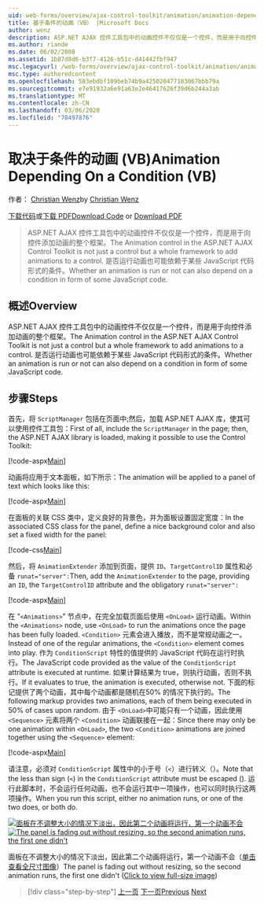 ```yaml
---
uid: web-forms/overview/ajax-control-toolkit/animation/animation-depending-on-a-condition-vb
title: 基于条件的动画（VB） |Microsoft Docs
author: wenz
description: ASP.NET AJAX 控件工具包中的动画控件不仅仅是一个控件，而是用于向控件添加动画的整个框架。 动画是否为 。
ms.author: riande
ms.date: 06/02/2008
ms.assetid: 1b87d8d6-b3f7-4126-b51c-d41442fbf947
msc.legacyurl: /web-forms/overview/ajax-control-toolkit/animation/animation-depending-on-a-condition-vb
msc.type: authoredcontent
ms.openlocfilehash: 583ebdbf109beb74b9a425020477183067bbb79a
ms.sourcegitcommit: e7e91932a6e91a63e2e46417626f39d6b244a3ab
ms.translationtype: MT
ms.contentlocale: zh-CN
ms.lasthandoff: 03/06/2020
ms.locfileid: "78497876"
---
```

# <a name="animation-depending-on-a-condition-vb"></a><span data-ttu-id="a5efc-104">取决于条件的动画 (VB)</span><span class="sxs-lookup"><span data-stu-id="a5efc-104">Animation Depending On a Condition (VB)</span></span>

<span data-ttu-id="a5efc-105">作者： [Christian Wenz](https://github.com/wenz)</span><span class="sxs-lookup"><span data-stu-id="a5efc-105">by [Christian Wenz](https://github.com/wenz)</span></span>

<span data-ttu-id="a5efc-106">[下载代码](https://download.microsoft.com/download/f/9/a/f9a26acd-8df4-4484-8a18-199e4598f411/Animation4.vb.zip)或[下载 PDF](https://download.microsoft.com/download/6/7/1/6718d452-ff89-4d3f-a90e-c74ec2d636a3/animation4VB.pdf)</span><span class="sxs-lookup"><span data-stu-id="a5efc-106">[Download Code](https://download.microsoft.com/download/f/9/a/f9a26acd-8df4-4484-8a18-199e4598f411/Animation4.vb.zip) or [Download PDF](https://download.microsoft.com/download/6/7/1/6718d452-ff89-4d3f-a90e-c74ec2d636a3/animation4VB.pdf)</span></span>

> <span data-ttu-id="a5efc-107">ASP.NET AJAX 控件工具包中的动画控件不仅仅是一个控件，而是用于向控件添加动画的整个框架。</span><span class="sxs-lookup"><span data-stu-id="a5efc-107">The Animation control in the ASP.NET AJAX Control Toolkit is not just a control but a whole framework to add animations to a control.</span></span> <span data-ttu-id="a5efc-108">是否运行动画也可能依赖于某些 JavaScript 代码形式的条件。</span><span class="sxs-lookup"><span data-stu-id="a5efc-108">Whether an animation is run or not can also depend on a condition in form of some JavaScript code.</span></span>

## <a name="overview"></a><span data-ttu-id="a5efc-109">概述</span><span class="sxs-lookup"><span data-stu-id="a5efc-109">Overview</span></span>

<span data-ttu-id="a5efc-110">ASP.NET AJAX 控件工具包中的动画控件不仅仅是一个控件，而是用于向控件添加动画的整个框架。</span><span class="sxs-lookup"><span data-stu-id="a5efc-110">The Animation control in the ASP.NET AJAX Control Toolkit is not just a control but a whole framework to add animations to a control.</span></span> <span data-ttu-id="a5efc-111">是否运行动画也可能依赖于某些 JavaScript 代码形式的条件。</span><span class="sxs-lookup"><span data-stu-id="a5efc-111">Whether an animation is run or not can also depend on a condition in form of some JavaScript code.</span></span>

## <a name="steps"></a><span data-ttu-id="a5efc-112">步骤</span><span class="sxs-lookup"><span data-stu-id="a5efc-112">Steps</span></span>

<span data-ttu-id="a5efc-113">首先，将 `ScriptManager` 包括在页面中;然后，加载 ASP.NET AJAX 库，使其可以使用控件工具包：</span><span class="sxs-lookup"><span data-stu-id="a5efc-113">First of all, include the `ScriptManager` in the page; then, the ASP.NET AJAX library is loaded, making it possible to use the Control Toolkit:</span></span>

[!code-aspx[Main](animation-depending-on-a-condition-vb/samples/sample1.aspx)]

<span data-ttu-id="a5efc-114">动画将应用于文本面板，如下所示：</span><span class="sxs-lookup"><span data-stu-id="a5efc-114">The animation will be applied to a panel of text which looks like this:</span></span>

[!code-aspx[Main](animation-depending-on-a-condition-vb/samples/sample2.aspx)]

<span data-ttu-id="a5efc-115">在面板的关联 CSS 类中，定义良好的背景色，并为面板设置固定宽度：</span><span class="sxs-lookup"><span data-stu-id="a5efc-115">In the associated CSS class for the panel, define a nice background color and also set a fixed width for the panel:</span></span>

[!code-css[Main](animation-depending-on-a-condition-vb/samples/sample3.css)]

<span data-ttu-id="a5efc-116">然后，将 `AnimationExtender` 添加到页面，提供 `ID`、`TargetControlID` 属性和必备 `runat="server":`</span><span class="sxs-lookup"><span data-stu-id="a5efc-116">Then, add the `AnimationExtender` to the page, providing an `ID`, the `TargetControlID` attribute and the obligatory `runat="server":`</span></span>

[!code-aspx[Main](animation-depending-on-a-condition-vb/samples/sample4.aspx)]

<span data-ttu-id="a5efc-117">在 "`<Animations>`" 节点中，在完全加载页面后使用 `<OnLoad>` 运行动画。</span><span class="sxs-lookup"><span data-stu-id="a5efc-117">Within the `<Animations>` node, use `<OnLoad>` to run the animations once the page has been fully loaded.</span></span> <span data-ttu-id="a5efc-118">`<Condition>` 元素会进入播放，而不是常规动画之一。</span><span class="sxs-lookup"><span data-stu-id="a5efc-118">Instead of one of the regular animations, the `<Condition>` element comes into play.</span></span> <span data-ttu-id="a5efc-119">作为 `ConditionScript` 特性的值提供的 JavaScript 代码在运行时执行。</span><span class="sxs-lookup"><span data-stu-id="a5efc-119">The JavaScript code provided as the value of the `ConditionScript` attribute is executed at runtime.</span></span> <span data-ttu-id="a5efc-120">如果计算结果为 true，则执行动画，否则不执行。</span><span class="sxs-lookup"><span data-stu-id="a5efc-120">If it evaluates to true, the animation is executed, otherwise not.</span></span> <span data-ttu-id="a5efc-121">下面的标记提供了两个动画，其中每个动画都是随机在50% 的情况下执行的。</span><span class="sxs-lookup"><span data-stu-id="a5efc-121">The following markup provides two animations, each of them being executed in 50% of cases upon random.</span></span> <span data-ttu-id="a5efc-122">由于 `<OnLoad>`中可能只有一个动画，因此使用 `<Sequence>` 元素将两个 `<Condition>` 动画联接在一起：</span><span class="sxs-lookup"><span data-stu-id="a5efc-122">Since there may only be one animation within `<OnLoad>`, the two `<Condition>` animations are joined together using the `<Sequence>` element:</span></span>

[!code-aspx[Main](animation-depending-on-a-condition-vb/samples/sample5.aspx)]

<span data-ttu-id="a5efc-123">请注意，必须对 `ConditionScript` 属性中的小于号（`<`）进行转义（）。</span><span class="sxs-lookup"><span data-stu-id="a5efc-123">Note that the less than sign (`<`) in the `ConditionScript` attribute must be escaped ().</span></span> <span data-ttu-id="a5efc-124">运行此脚本时，不会运行任何动画，也不会运行其中一项操作，也可以同时执行这两项操作。</span><span class="sxs-lookup"><span data-stu-id="a5efc-124">When you run this script, either no animation runs, or one of the two does, or both do.</span></span>

<span data-ttu-id="a5efc-125">[![面板在不调整大小的情况下淡出，因此第二个动画将运行，第一个动画不会](animation-depending-on-a-condition-vb/_static/image2.png)](animation-depending-on-a-condition-vb/_static/image1.png)</span><span class="sxs-lookup"><span data-stu-id="a5efc-125">[![The panel is fading out without resizing, so the second animation runs, the first one didn't](animation-depending-on-a-condition-vb/_static/image2.png)](animation-depending-on-a-condition-vb/_static/image1.png)</span></span>

<span data-ttu-id="a5efc-126">面板在不调整大小的情况下淡出，因此第二个动画将运行，第一个动画不会（[单击查看全尺寸图像](animation-depending-on-a-condition-vb/_static/image3.png)）</span><span class="sxs-lookup"><span data-stu-id="a5efc-126">The panel is fading out without resizing, so the second animation runs, the first one didn't ([Click to view full-size image](animation-depending-on-a-condition-vb/_static/image3.png))</span></span>

> [!div class="step-by-step"]
> <span data-ttu-id="a5efc-127">[上一页](executing-several-animations-after-each-other-vb.md)
> [下一页](picking-one-animation-out-of-a-list-vb.md)</span><span class="sxs-lookup"><span data-stu-id="a5efc-127">[Previous](executing-several-animations-after-each-other-vb.md)
[Next](picking-one-animation-out-of-a-list-vb.md)</span></span>
